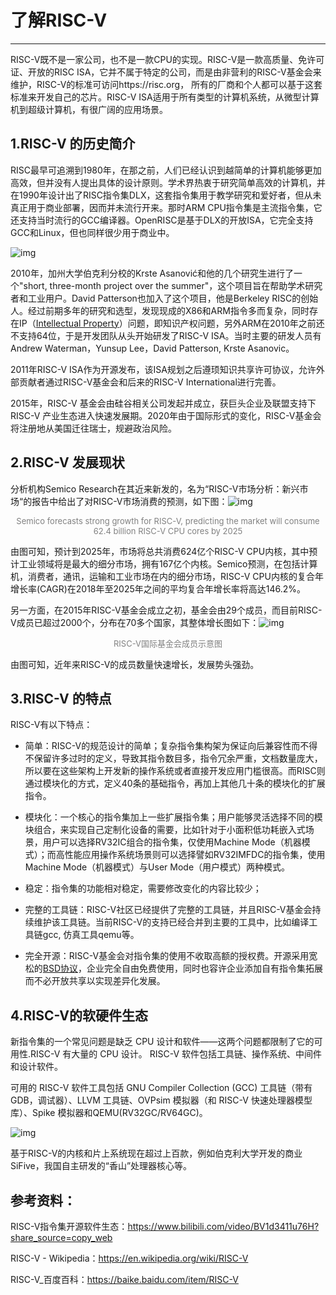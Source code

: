 # 了解RISC-V

---

RISC-V既不是一家公司，也不是一款CPU的实现。RISC-V是一款高质量、免许可证、开放的RISC ISA，它并不属于特定的公司，而是由非营利的RISC-V基金会来维护，RISC-V的标准可访问https://risc.org， 所有的厂商和个人都可以基于这套标准来开发自己的芯片。RISC-V ISA适用于所有类型的计算机系统，从微型计算机到超级计算机，有很广阔的应用场景。

## 1.RISC-V 的历史简介

RISC最早可追溯到1980年，在那之前，人们已经认识到越简单的计算机能够更加高效，但并没有人提出具体的设计原则。学术界热衷于研究简单高效的计算机，并在1990年设计出了RISC指令集DLX，这套指令集用于教学研究和爱好者，但从未真正用于商业部署，因而并未流行开来。那时ARM CPU指令集是主流指令集，它还支持当时流行的GCC编译器。OpenRISC是基于DLX的开放ISA，它完全支持GCC和Linux，但也同样很少用于商业中。

![img](images/Figure_1.png)

2010年，加州大学伯克利分校的Krste Asanović和他的几个研究生进行了一个"short, three-month project over the summer"，这个项目旨在帮助学术研究者和工业用户。David Patterson也加入了这个项目，他是Berkeley RISC的创始人。经过前期多年的研究和选型，发现现成的X86和ARM指令多而复杂，同时存在IP（[Intellectual Property](https://en.wikipedia.org/wiki/Intellectual_property)）问题，即知识产权问题，另外ARM在2010年之前还不支持64位，于是开发团队从头开始研发了RISC-V ISA。当时主要的研发人员有Andrew Waterman，Yunsup Lee，David Patterson, Krste Asanovic。

2011年RISC-V ISA作为开源发布，该ISA规划之后遵顼知识共享许可协议，允许外部贡献者通过RISC-V基金会和后来的RISC-V International进行完善。

2015年，RISC-V 基金会由硅谷相关公司发起并成立，获巨头企业及联盟支持下RISC-V 产业生态进入快速发展期。2020年由于国际形式的变化，RISC-V基金会将注册地从美国迁往瑞士，规避政治风险。

## 2.RISC-V 发展现状

分析机构Semico Research在其近来新发的，名为“RISC-V市场分析：新兴市场“的报告中给出了对RISC-V市场消费的预测，如下图：![img](images/Figure_2.png)

<div align='center'><font size='2px' color='grey'>Semico forecasts strong growth for RISC-V, predicting the market will consume 62.4 billion RISC-V CPU cores by 2025</font></div>

由图可知，预计到2025年，市场将总共消费624亿个RISC-V CPU内核，其中预计工业领域将是最大的细分市场，拥有167亿个内核。Semico预测，在包括计算机，消费者，通讯，运输和工业市场在内的细分市场，RISC-V CPU内核的复合年增长率(CAGR)在2018年至2025年之间的平均复合年增长率将高达146.2%。

另一方面，在2015年RISC-V基金会成立之初，基金会由29个成员，而目前RISC-V成员已超过2000个，分布在70多个国家，其整体增长图如下：![img](images/Figure_3.png)

<div align='center'><font size='2px' color='grey'>RISC-V国际基金会成员示意图</font></div>

由图可知，近年来RISC-V的成员数量快速增长，发展势头强劲。

## 3.RISC-V 的特点

RISC-V有以下特点：

+ 简单：RISC-V的规范设计的简单；复杂指令集构架为保证向后兼容性而不得不保留许多过时的定义，导致其指令数目多，指令冗余严重，文档数量庞大，所以要在这些架构上开发新的操作系统或者直接开发应用门槛很高。而RISC则通过模块化的方式，定义40条的基础指令，再加上其他几十条的模块化的扩展指令。
+ 模块化：一个核心的指令集加上一些扩展指令集；用户能够灵活选择不同的模块组合，来实现自己定制化设备的需要，比如针对于小面积低功耗嵌入式场景，用户可以选择RV32IC组合的指令集，仅使用Machine Mode（机器模式）；而高性能应用操作系统场景则可以选择譬如RV32IMFDC的指令集，使用Machine Mode（机器模式）与User Mode（用户模式）两种模式。
+ 稳定：指令集的功能相对稳定，需要修改变化的内容比较少；

+ 完整的工具链：RISC-V社区已经提供了完整的工具链，并且RISC-V基金会持续维护该工具链。当前RISC-V的支持已经合并到主要的工具中，比如编译工具链gcc, 仿真工具qemu等。

+ 完全开源：RISC-V基金会对指令集的使用不收取高额的授权费。开源采用宽松的[BSD协议](https://baike.baidu.com/item/BSD协议/8013651)，企业完全自由免费使用，同时也容许企业添加自有指令集拓展而不必开放共享以实现差异化发展。



## 4.RISC-V的软硬件生态

新指令集的一个常见问题是缺乏 CPU 设计和软件——这两个问题都限制了它的可用性.RISC-V 有大量的 CPU 设计。 RISC-V 软件包括工具链、操作系统、中间件和设计软件。

可用的 RISC-V 软件工具包括 GNU Compiler Collection (GCC) 工具链（带有 GDB，调试器）、LLVM 工具链、OVPsim 模拟器（和 RISC-V 快速处理器模型库）、Spike 模拟器和QEMU(RV32GC/RV64GC)。 

![img](images/Figure_4.jpeg)

基于RISC-V的内核和片上系统现在超过上百款，例如伯克利大学开发的商业SiFive，我国自主研发的“香山”处理器核心等。

## 参考资料：

RISC-V指令集开源软件生态：https://www.bilibili.com/video/BV1d3411u76H?share_source=copy_web

RISC-V - Wikipedia：https://en.wikipedia.org/wiki/RISC-V

RISC-V_百度百科：https://baike.baidu.com/item/RISC-V


